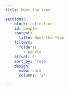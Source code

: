 ```yaml
---
title: Meet the team

sections:
  - block: collection
    id: people
    content:
      title: Meet the Team
    filters:
      folders:
        - people
    offset: 0
    sort_by: 'role'
    design:
      view: card
      columns: '2'

---
```

